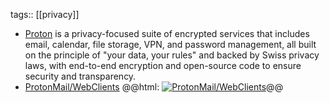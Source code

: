 tags:: [[privacy]]

- [Proton](https://proton.me/) is a privacy-focused suite of encrypted services that includes email, calendar, file storage, VPN, and password management, all built on the principle of "your data, your rules" and backed by Swiss privacy laws, with end-to-end encryption and open-source code to ensure security and transparency.
- [ProtonMail/WebClients](https://github.com/ProtonMail/WebClients)
  @@html: <a href="https://github.com/ProtonMail/WebClients/"><img src="https://github-readme-stats-astronomer.vercel.app/api/pin/?username=ProtonMail&repo=WebClients&theme=tokyonight" alt="ProtonMail/WebClients"/></a>@@